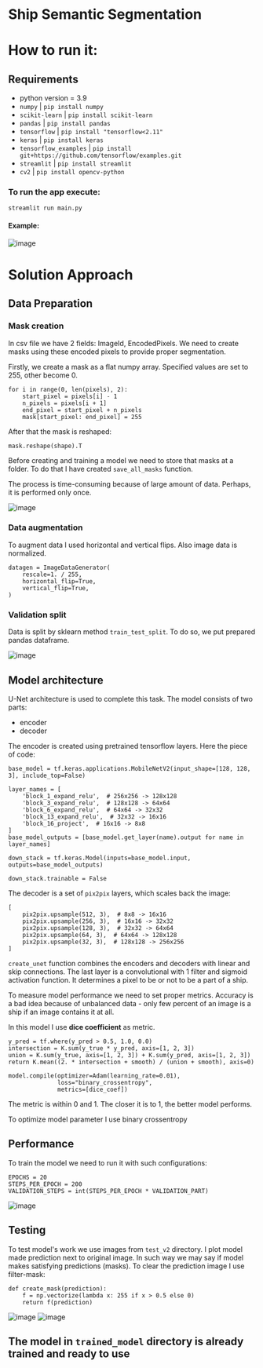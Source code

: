 # Ship Semantic Segmentation

# How to run it:

## Requirements

- python version = 3.9
- `numpy` | `pip install numpy`
- `scikit-learn` | `pip install scikit-learn`
- `pandas` | `pip install pandas`
- `tensorflow` | `pip install "tensorflow<2.11"`
- `keras` | `pip install keras`
- `tensorflow_examples` | `pip install git+https://github.com/tensorflow/examples.git`
- `streamlit` | `pip install streamlit`
- `cv2` | `pip install opencv-python`

### To run the app execute:
```streamlit run main.py```

#### Example:
![image](https://github.com/Zarathustra4/ship-segmentation/assets/68013193/6e01d4fd-775c-4414-8d6e-99cc923b6b2b)

# Solution Approach

## Data Preparation

### Mask creation

In csv file we have 2 fields: ImageId, EncodedPixels.
We need to create masks using these
encoded pixels to provide proper segmentation.

Firstly, we create a mask as a flat numpy array. Specified values are set to 255, other become 0.

```
for i in range(0, len(pixels), 2):
    start_pixel = pixels[i] - 1
    n_pixels = pixels[i + 1]
    end_pixel = start_pixel + n_pixels
    mask[start_pixel: end_pixel] = 255
```

After that the mask is reshaped:

``` 
mask.reshape(shape).T
```

Before creating and training a model we need to store that masks at a
folder. To do that I have created ```save_all_masks``` function.

The process is time-consuming because of large amount of data.
Perhaps, it is performed only once.

![image](https://github.com/Zarathustra4/ship-segmentation/assets/68013193/28908dc7-ab7a-4615-bf52-2aacd29de312)


### Data augmentation

To augment data I used horizontal and vertical flips. Also image data is normalized.
``` 
datagen = ImageDataGenerator(
    rescale=1. / 255,
    horizontal_flip=True,
    vertical_flip=True,
)
```

### Validation split

Data is split by sklearn method ```train_test_split```. To do so, we put prepared pandas dataframe.

![image](https://github.com/Zarathustra4/ship-segmentation/assets/68013193/688313cd-439f-412b-9100-8a9db00e53ca)


## Model architecture

U-Net architecture is used to complete this task. The model consists of two parts:

- encoder
- decoder

The encoder is created using pretrained tensorflow layers.
Here the piece of code:

```
base_model = tf.keras.applications.MobileNetV2(input_shape=[128, 128, 3], include_top=False)

layer_names = [
    'block_1_expand_relu',  # 256x256 -> 128x128
    'block_3_expand_relu',  # 128x128 -> 64x64
    'block_6_expand_relu',  # 64x64 -> 32x32
    'block_13_expand_relu',  # 32x32 -> 16x16
    'block_16_project',  # 16x16 -> 8x8
]
base_model_outputs = [base_model.get_layer(name).output for name in layer_names]

down_stack = tf.keras.Model(inputs=base_model.input, outputs=base_model_outputs)

down_stack.trainable = False
```

The decoder is a set of ```pix2pix``` layers, which scales back the image:

``` 
[
    pix2pix.upsample(512, 3),  # 8x8 -> 16x16
    pix2pix.upsample(256, 3),  # 16x16 -> 32x32 
    pix2pix.upsample(128, 3),  # 32x32 -> 64x64
    pix2pix.upsample(64, 3),  # 64x64 -> 128x128
    pix2pix.upsample(32, 3),  # 128x128 -> 256x256 
]
```

```create_unet``` function combines the encoders and decoders with linear and skip connections.
The last layer is a convolutional with 1 filter and sigmoid activation function. It determines a pixel
to be or not to be a part of a ship.

To measure model performance we need to set proper metrics. Accuracy is a bad idea
because of unbalanced data - only few percent of an image is a ship if an image contains it at all.

In this model I use __dice coefficient__ as metric. 
```
y_pred = tf.where(y_pred > 0.5, 1.0, 0.0)
intersection = K.sum(y_true * y_pred, axis=[1, 2, 3])
union = K.sum(y_true, axis=[1, 2, 3]) + K.sum(y_pred, axis=[1, 2, 3])
return K.mean((2. * intersection + smooth) / (union + smooth), axis=0)
```

``` 
model.compile(optimizer=Adam(learning_rate=0.01),
              loss="binary_crossentropy",
              metrics=[dice_coef])
```

The metric is within 0 and 1. The closer it is to 1, the better model performs.

To optimize model parameter I use binary crossentropy

## Performance
To train the model we need to run it with such configurations:
```
EPOCHS = 20
STEPS_PER_EPOCH = 200
VALIDATION_STEPS = int(STEPS_PER_EPOCH * VALIDATION_PART)
```

![image](https://github.com/Zarathustra4/ship-segmentation/assets/68013193/614f6cfa-c2c1-4037-b56f-05c8880c77e0)


## Testing
To test model's work we use images from ```test_v2``` directory. I plot model made prediction next to original image.
In such way we may say if model makes satisfying predictions (masks).
To clear the prediction image I use filter-mask:
``` 
def create_mask(prediction):
    f = np.vectorize(lambda x: 255 if x > 0.5 else 0)
    return f(prediction)
```
![image](https://github.com/Zarathustra4/ship-segmentation/assets/68013193/3f93496f-c5fb-4732-b961-7ba7d077878b)
![image](https://github.com/Zarathustra4/ship-segmentation/assets/68013193/eef44203-713c-4862-863b-5f10814ce4a3)


## The model in ```trained_model``` directory is already trained and ready to use
